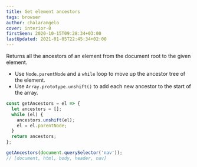 ```yaml
---
title: Get element ancestors
tags: browser
author: chalarangelo
cover: interior-8
firstSeen: 2020-10-15T09:28:34+03:00
lastUpdated: 2021-01-05T22:45:34+02:00
---
```


Returns all the ancestors of an element from the document root to the given element.

- Use `Node.parentNode` and a `while` loop to move up the ancestor tree of the element.
- Use `Array.prototype.unshift()` to add each new ancestor to the start of the array.

```js
const getAncestors = el => {
  let ancestors = [];
  while (el) {
    ancestors.unshift(el);
    el = el.parentNode;
  }
  return ancestors;
};
```

```js
getAncestors(document.querySelector('nav'));
// [document, html, body, header, nav]
```

